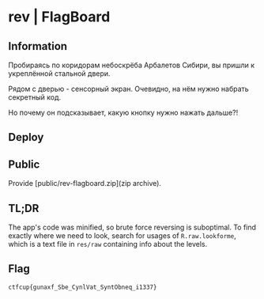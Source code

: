 # rev | FlagBoard
## Information

Пробираясь по коридорам небоскрёба Арбалетов Сибири, вы пришли к укреплённой стальной двери.

Рядом с дверью - сенсорный экран. Очевидно, на нём нужно набрать секретный код. 

Но почему он подсказывает, какую кнопку нужно нажать дальше?!

## Deploy

## Public
Provide [public/rev-flagboard.zip](zip archive).

## TL;DR
The app's code was minified, so brute force reversing is suboptimal. To find exactly where we need to look, search for usages of `R.raw.lookforme`, which is a text file in `res/raw` containing info about the levels.

## Flag
`ctfcup{gunaxf_Sbe_CynlVat_SyntObneq_i1337}`
